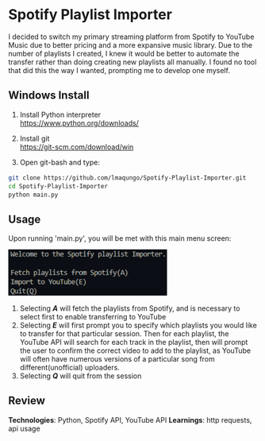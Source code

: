
# Spotify Playlist Importer

I decided to switch my primary streaming platform from Spotify to YouTube Music due to better pricing and a more expansive music library. Due to the number of playlists I created, I knew it would be better to automate the transfer rather than doing creating new playlists all manually. I found no tool that did this the way I wanted, prompting me to develop one myself. 


## Windows Install        

1. Install Python interpreter  
https://www.python.org/downloads/
2. Install git  
https://git-scm.com/download/win

4. Open git-bash and type:    
```bash
git clone https://github.com/lmaqungo/Spotify-Playlist-Importer.git
cd Spotify-Playlist-Importer
python main.py
```

## Usage

Upon running 'main.py', you will be met with this main menu screen:

<img src="https://github.com/lmaqungo/Spotify-Playlist-Importer/blob/main/main%20menu.png?raw=true" alt = "main menu display" width="320">

1. Selecting **_A_** will fetch the playlists from Spotify, and is necessary to select first to enable transferring to YouTube
2. Selecting **_E_** will first prompt you to specify which playlists you would like to transfer for that particular session. Then for each playlist, the YouTube API will search for each track in the playlist, then will prompt the user to confirm the correct video to add to the playlist, as YouTube will often have numerous versions of a particular song from different(unofficial) uploaders.
3. Selecting **_Q_** will quit from the session


## Review

**Technologies**: Python, Spotify API, YouTube API 
**Learnings**: http requests, api usage 
